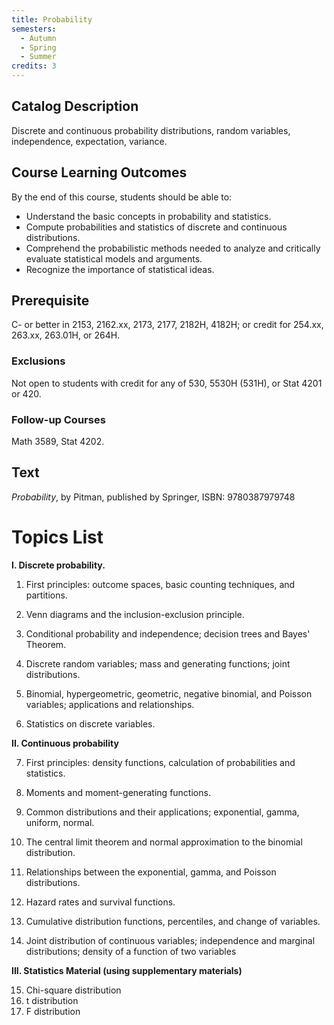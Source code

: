 ```yaml
---
title: Probability
semesters:
  - Autumn
  - Spring
  - Summer
credits: 3
---
```


## Catalog Description

Discrete and continuous probability distributions, random variables,
independence, expectation, variance.

## Course Learning Outcomes

By the end of this course, students should be able to:

- Understand the basic concepts in probability and statistics.
- Compute probabilities and statistics of discrete and continuous distributions.
- Comprehend the probabilistic methods needed to analyze and critically evaluate statistical models and arguments.
- Recognize the importance of statistical ideas.

## Prerequisite

C- or better in 2153, 2162.xx, 2173, 2177, 2182H, 4182H; or credit for
254.xx, 263.xx, 263.01H, or 264H.

### Exclusions

Not open to students with credit for any of 530, 5530H (531H), or Stat
4201 or 420.

### Follow-up Courses

Math 3589, Stat 4202.

## Text

*Probability*, by Pitman, published by Springer, ISBN:
9780387979748

# Topics List

**I. Discrete probability.**

1.  First principles: outcome spaces, basic counting techniques, and
    partitions.

2.  Venn diagrams and the inclusion-exclusion principle.

3.  Conditional probability and independence; decision trees and Bayes'
    Theorem.

4.  Discrete random variables; mass and generating functions; joint
    distributions.

5.  Binomial, hypergeometric, geometric, negative binomial, and Poisson
    variables; applications and relationships.

6.  Statistics on discrete variables.

**II. Continuous probability**

7.  First principles: density functions, calculation of probabilities
    and statistics.

8.  Moments and moment-generating functions.

9.  Common distributions and their applications; exponential, gamma,
    uniform, normal.

10. The central limit theorem and normal approximation to the binomial
    distribution.

11. Relationships between the exponential, gamma, and Poisson
    distributions.

12. Hazard rates and survival functions.

13. Cumulative distribution functions, percentiles, and change of
    variables.

14. Joint distribution of continuous variables; independence and
    marginal distributions; density of a function of two variables

**III. Statistics Material (using supplementary materials)**

15. Chi-square distribution
16. t distribution
17. F distribution
